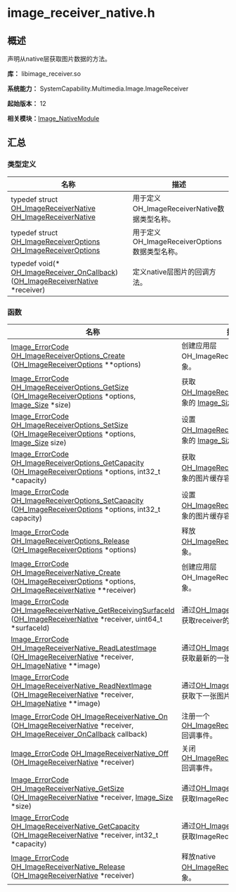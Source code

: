 # image_receiver_native.h


## 概述

声明从native层获取图片数据的方法。

**库：** libimage_receiver.so

**系统能力：** SystemCapability.Multimedia.Image.ImageReceiver

**起始版本：** 12

**相关模块：**[Image_NativeModule](_image___native_module.md)


## 汇总


### 类型定义

| 名称 | 描述 | 
| -------- | -------- |
| typedef struct [OH_ImageReceiverNative](_image___native_module.md#oh_imagereceivernative) [OH_ImageReceiverNative](_image___native_module.md#oh_imagereceivernative) | 用于定义OH_ImageReceiverNative数据类型名称。  | 
| typedef struct [OH_ImageReceiverOptions](_image___native_module.md#oh_imagereceiveroptions) [OH_ImageReceiverOptions](_image___native_module.md#oh_imagereceiveroptions) | 用于定义OH_ImageReceiverOptions数据类型名称。  | 
| typedef void(\* [OH_ImageReceiver_OnCallback](_image___native_module.md#oh_imagereceiver_oncallback)) ([OH_ImageReceiverNative](_image___native_module.md#oh_imagereceivernative) \*receiver) | 定义native层图片的回调方法。  | 


### 函数

| 名称 | 描述 | 
| -------- | -------- |
| [Image_ErrorCode](_image___native_module.md#image_errorcode) [OH_ImageReceiverOptions_Create](_image___native_module.md#oh_imagereceiveroptions_create) ([OH_ImageReceiverOptions](_image___native_module.md#oh_imagereceiveroptions) \*\*options) | 创建应用层 OH_ImageReceiverOptions 对象。  | 
| [Image_ErrorCode](_image___native_module.md#image_errorcode) [OH_ImageReceiverOptions_GetSize](_image___native_module.md#oh_imagereceiveroptions_getsize) ([OH_ImageReceiverOptions](_image___native_module.md#oh_imagereceiveroptions) \*options, [Image_Size](_image___size.md) \*size) | 获取 [OH_ImageReceiverOptions](_image___native_module.md#oh_imagereceiveroptions) 对象的 [Image_Size](_image___size.md) 信息。  | 
| [Image_ErrorCode](_image___native_module.md#image_errorcode) [OH_ImageReceiverOptions_SetSize](_image___native_module.md#oh_imagereceiveroptions_setsize) ([OH_ImageReceiverOptions](_image___native_module.md#oh_imagereceiveroptions) \*options, [Image_Size](_image___size.md) size) | 设置 [OH_ImageReceiverOptions](_image___native_module.md#oh_imagereceiveroptions) 对象的 [Image_Size](_image___size.md) 信息。  | 
| [Image_ErrorCode](_image___native_module.md#image_errorcode) [OH_ImageReceiverOptions_GetCapacity](_image___native_module.md#oh_imagereceiveroptions_getcapacity) ([OH_ImageReceiverOptions](_image___native_module.md#oh_imagereceiveroptions) \*options, int32_t \*capacity) | 获取 [OH_ImageReceiverOptions](_image___native_module.md#oh_imagereceiveroptions) 对象的图片缓存容量的信息。  | 
| [Image_ErrorCode](_image___native_module.md#image_errorcode) [OH_ImageReceiverOptions_SetCapacity](_image___native_module.md#oh_imagereceiveroptions_setcapacity) ([OH_ImageReceiverOptions](_image___native_module.md#oh_imagereceiveroptions) \*options, int32_t capacity) | 设置 [OH_ImageReceiverOptions](_image___native_module.md#oh_imagereceiveroptions) 对象的图片缓存容量的信息。  | 
| [Image_ErrorCode](_image___native_module.md#image_errorcode) [OH_ImageReceiverOptions_Release](_image___native_module.md#oh_imagereceiveroptions_release) ([OH_ImageReceiverOptions](_image___native_module.md#oh_imagereceiveroptions) \*options) | 释放 [OH_ImageReceiverOptions](_image___native_module.md#oh_imagereceiveroptions) 对象。  | 
| [Image_ErrorCode](_image___native_module.md#image_errorcode) [OH_ImageReceiverNative_Create](_image___native_module.md#oh_imagereceivernative_create) ([OH_ImageReceiverOptions](_image___native_module.md#oh_imagereceiveroptions) \*options, [OH_ImageReceiverNative](_image___native_module.md#oh_imagereceivernative) \*\*receiver) | 创建应用层 OH_ImageReceiverNative 对象。  | 
| [Image_ErrorCode](_image___native_module.md#image_errorcode) [OH_ImageReceiverNative_GetReceivingSurfaceId](_image___native_module.md#oh_imagereceivernative_getreceivingsurfaceid) ([OH_ImageReceiverNative](_image___native_module.md#oh_imagereceivernative) \*receiver, uint64_t \*surfaceId) | 通过[OH_ImageReceiverNative](_image___native_module.md#oh_imagereceivernative)获取receiver的id。  | 
| [Image_ErrorCode](_image___native_module.md#image_errorcode) [OH_ImageReceiverNative_ReadLatestImage](_image___native_module.md#oh_imagereceivernative_readlatestimage) ([OH_ImageReceiverNative](_image___native_module.md#oh_imagereceivernative) \*receiver, [OH_ImageNative](_image___native_module.md#oh_imagenative) \*\*image) | 通过[OH_ImageReceiverNative](_image___native_module.md#oh_imagereceivernative)获取最新的一张图片。  | 
| [Image_ErrorCode](_image___native_module.md#image_errorcode) [OH_ImageReceiverNative_ReadNextImage](_image___native_module.md#oh_imagereceivernative_readnextimage) ([OH_ImageReceiverNative](_image___native_module.md#oh_imagereceivernative) \*receiver, [OH_ImageNative](_image___native_module.md#oh_imagenative) \*\*image) | 通过[OH_ImageReceiverNative](_image___native_module.md#oh_imagereceivernative)获取下一张图片。  | 
| [Image_ErrorCode](_image___native_module.md#image_errorcode) [OH_ImageReceiverNative_On](_image___native_module.md#oh_imagereceivernative_on) ([OH_ImageReceiverNative](_image___native_module.md#oh_imagereceivernative) \*receiver, [OH_ImageReceiver_OnCallback](_image___native_module.md#oh_imagereceiver_oncallback) callback) | 注册一个[OH_ImageReceiver_OnCallback](_image___native_module.md#oh_imagereceiver_oncallback)回调事件。  | 
| [Image_ErrorCode](_image___native_module.md#image_errorcode) [OH_ImageReceiverNative_Off](_image___native_module.md#oh_imagereceivernative_off) ([OH_ImageReceiverNative](_image___native_module.md#oh_imagereceivernative) \*receiver) | 关闭[OH_ImageReceiver_OnCallback](_image___native_module.md#oh_imagereceiver_oncallback)回调事件。  | 
| [Image_ErrorCode](_image___native_module.md#image_errorcode) [OH_ImageReceiverNative_GetSize](_image___native_module.md#oh_imagereceivernative_getsize) ([OH_ImageReceiverNative](_image___native_module.md#oh_imagereceivernative) \*receiver, [Image_Size](_image___size.md) \*size) | 通过[OH_ImageReceiverNative](_image___native_module.md#oh_imagereceivernative)获取ImageReceiver的大小。  | 
| [Image_ErrorCode](_image___native_module.md#image_errorcode) [OH_ImageReceiverNative_GetCapacity](_image___native_module.md#oh_imagereceivernative_getcapacity) ([OH_ImageReceiverNative](_image___native_module.md#oh_imagereceivernative) \*receiver, int32_t \*capacity) | 通过[OH_ImageReceiverNative](_image___native_module.md#oh_imagereceivernative)获取ImageReceiver的容量。  | 
| [Image_ErrorCode](_image___native_module.md#image_errorcode) [OH_ImageReceiverNative_Release](_image___native_module.md#oh_imagereceivernative_release) ([OH_ImageReceiverNative](_image___native_module.md#oh_imagereceivernative) \*receiver) | 释放native [OH_ImageReceiverNative](_image___native_module.md#oh_imagereceivernative) 对象。  | 
